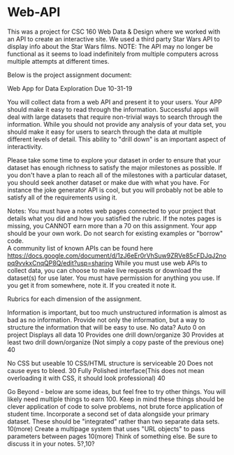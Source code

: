 # Web-API
This was a project for CSC 160 Web Data & Design where we worked with an API to create an interactive site. We used a third party Star Wars API to display info about the Star Wars films. NOTE: The API may no longer be functional as it seems to load indefinitely from multiple computers across multiple attempts at different times.

Below is the project assignment document:

Web App for Data Exploration
Due 10-31-19

You will collect data from a web API and present it to your users.  Your APP should make it easy to read through the information.  Successful apps will deal with large datasets that require non-trivial ways to search through the information.  While you should not provide any analysis of your data set, you should make it easy for users to search through the data at multiple different levels of detail.  This ability to "drill down" is an important aspect of interactivity.

Please take some time to explore your dataset in order to ensure that your dataset has enough richness to satisfy the major milestones as possible.  If you don't have a plan to reach all of the milestones with a particular dataset, you should seek another dataset or make due with what you have.  For instance the joke generator API is cool, but you will probably not be able to satisfy all of the requirements using it.


Notes:
You must have a notes web pages connected to your project that details what you did and how you satisfied the rubric.  If the notes pages is missing, you CANNOT earn more than a 70 on this assignment.
Your app should be your own work.  Do not search for existing examples or "borrow" code.  
A community list of known APIs can be found here https://docs.google.com/document/d/1zJ6eEr0rVhSuw9ZRVe85cFDJqJ2nopq9vvkxCnqQP8Q/edit?usp=sharing
While you must use web APIs to collect data, you can choose to make live requests or download the dataset(s) for use later.
You must have permission for anything you use.  If you get it from somewhere, note it.  If you created it note it.


Rubrics for each dimension of the assignment.

Information is important, but too much unstructured information is almost as bad as no information.  Provide not only the information, but a way to structure the information that will be easy to use.
No data?
Auto 0 on project
Displays all data
10
Provides one drill down/organize
30
Provides at least two drill down/organize
(Not simply a copy paste of the previous one)
40







No CSS but useable
10
CSS/HTML structure is serviceable
20
Does not cause eyes to bleed.
30
Fully Polished interface(This does not mean overloading it with CSS, it should look professional)
40



Go Beyond - below are some ideas, but feel free to try other things.  You will likely need multiple things to earn 100.  Keep in mind these things should be clever application of code to solve problems, not brute force application of student time.
Incorporate a second set of data alongside your primary dataset.  These should be "integrated" rather than two separate data sets.
10(more)
Create a multipage system that uses "URL objects" to pass parameters between pages
10(more)
Think of something else.  Be sure to discuss it in your notes.
5?,10?


